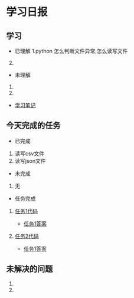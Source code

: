 # 学习日报

## 学习

* 已理解
1.python 怎么判断文件异常,怎么读写文件
2. 

* 未理解
1. 
2. 

* [学习笔记](https://github.com/Yousaisai/-1/blob/master/8.31%E8%AF%BE%E5%A0%82.md)


## 今天完成的任务

* 已完成
1. 读写csv文件
2. 读写json文件

* 未完成

1. 无

* 任务完成

1. [任务1代码](https://github.com/Yousaisai/-1/blob/master/csv%E5%86%99%E5%85%A5.py)
   
    *  [任务1答案](https://github.com/Yousaisai/-1/blob/master/none.csv)

 2. [任务2代码](https://github.com/Yousaisai/-1/blob/master/json.py)
   
      *  [任务1答案](https://github.com/Yousaisai/-1/blob/master/json1.json)




## 未解决的问题

1. 
2. 